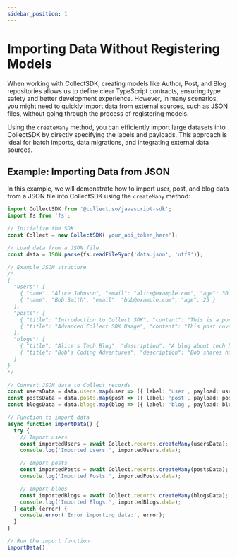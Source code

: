 ```yaml
---
sidebar_position: 1
---
```


# Importing Data Without Registering Models

When working with CollectSDK, creating models like Author, Post, and Blog repositories allows us to define clear TypeScript contracts, ensuring type safety and better development experience. However, in many scenarios, you might need to quickly import data from external sources, such as JSON files, without going through the process of registering models.

Using the `createMany` method, you can efficiently import large datasets into CollectSDK by directly specifying the labels and payloads. This approach is ideal for batch imports, data migrations, and integrating external data sources.

## Example: Importing Data from JSON
In this example, we will demonstrate how to import user, post, and blog data from a JSON file into CollectSDK using the `createMany` method:

```typescript
import CollectSDK from '@collect.so/javascript-sdk';
import fs from 'fs';

// Initialize the SDK
const Collect = new CollectSDK('your_api_token_here');

// Load data from a JSON file
const data = JSON.parse(fs.readFileSync('data.json', 'utf8'));

// Example JSON structure
/*
{
  "users": [
    { "name": "Alice Johnson", "email": "alice@example.com", "age": 30 },
    { "name": "Bob Smith", "email": "bob@example.com", "age": 25 }
  ],
  "posts": [
    { "title": "Introduction to Collect SDK", "content": "This is a post about Collect SDK...", "authorEmail": "alice@example.com" },
    { "title": "Advanced Collect SDK Usage", "content": "This post covers advanced usage of Collect SDK...", "authorEmail": "bob@example.com" }
  ],
  "blogs": [
    { "title": "Alice's Tech Blog", "description": "A blog about tech by Alice.", "ownerEmail": "alice@example.com" },
    { "title": "Bob's Coding Adventures", "description": "Bob shares his coding journey.", "ownerEmail": "bob@example.com" }
  ]
}
*/

// Convert JSON data to Collect records
const usersData = data.users.map(user => ({ label: 'user', payload: user }));
const postsData = data.posts.map(post => ({ label: 'post', payload: post }));
const blogsData = data.blogs.map(blog => ({ label: 'blog', payload: blog }));

// Function to import data
async function importData() {
  try {
    // Import users
    const importedUsers = await Collect.records.createMany(usersData);
    console.log('Imported Users:', importedUsers.data);

    // Import posts
    const importedPosts = await Collect.records.createMany(postsData);
    console.log('Imported Posts:', importedPosts.data);

    // Import blogs
    const importedBlogs = await Collect.records.createMany(blogsData);
    console.log('Imported Blogs:', importedBlogs.data);
  } catch (error) {
    console.error('Error importing data:', error);
  }
}

// Run the import function
importData();
```
